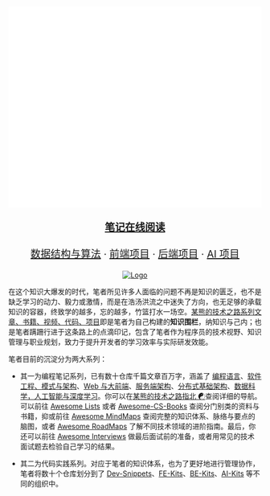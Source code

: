 <!-- PROJECT LOGO -->
<br />
<p align="center">
  <a href="https://github.com/wx-chevalier/repo">
    <img src="https://raw.githubusercontent.com/wx-chevalier/wx-chevalier/master/header.svg" alt="Logo" style="width: 100vw;height: 400px" />
  </a>

  <p align="center" style="font-size: 20px">
    <strong><a href="(https://ng-tech.icu/books/">笔记在线阅读</a></strong>
    <br />
    <br />
    <a href="https://github.com/Dev-Snippets">数据结构与算法</a>
    ·
    <a href="https://github.com/FE-Kits">前端项目</a>
    ·
    <a href="https://github.com/BE-Kits">后端项目</a>
    ·
    <a href="https://github.com/AI-Kits">AI 项目</a>

  </p>

  <p align="center">
    <a href="https://github.com/wx-chevalier/repo">
        <img src="https://github-readme-stats.vercel.app/api?username=wx-chevalier" alt="Logo" style="width: 100vw;height: 400px" />
    </a>
  </p>
</p>

在这个知识大爆发的时代，笔者所见许多人面临的问题不再是知识的匮乏，也不是缺乏学习的动力、毅力或激情，而是在浩汤洪流之中迷失了方向，也无足够的承载知识的容器，终致学的越多，忘的越多，竹篮打水一场空。[某熊的技术之路系列文章、书籍、视频、代码、项目](https://github.com/wx-chevalier)即是笔者为自己构建的**知识围栏**，纳知识与己内；也是笔者蹒跚行进于这条路上的点滴印记，包含了笔者作为程序员的技术视野、知识管理与职业规划，致力于提升开发者的学习效率与实际研发效能。

笔者目前的沉淀分为两大系列：

- 其一为编程笔记系列，已有数十仓库千篇文章百万字，涵盖了 [编程语言]()、[软件工程、模式与架构]()、[Web 与大前端]()、[服务端架构]()、[分布式基础架构]()、[数据科学，人工智能与深度学习]()。你可以在[某熊的技术之路指北 ☯](https://github.com/wx-chevalier/Developer-Zero-To-Mastery)查阅详细的导航。可以前往 [Awesome Lists](https://ngte-al.gitbook.io/i/) 或者 [Awesome-CS-Books](https://github.com/wx-chevalier/Awesome-CS-Books) 查阅分门别类的资料与书籍，抑或前往 [Awesome MindMaps](https://github.com/wx-chevalier/Awesome-MindMaps) 查阅完整的知识体系、脉络与要点的脑图，或者 [Awesome RoadMaps](https://github.com/wx-chevalier/Awesome-RoadMaps) 了解不同技术领域的进阶指南。最后，你还可以前往 [Awesome Interviews](https://github.com/wx-chevalier/Awesome-Interviews) 做最后面试前的准备，或者用常见的技术面试题去检验自己学习的结果。

- 其二为代码实践系列。对应于笔者的知识体系，也为了更好地进行管理协作，笔者将数十个仓库划分到了 [Dev-Snippets](https://github.com/Dev-Snippets)、[FE-Kits](https://github.com/FE-Kits)、[BE-Kits](https://github.com/BE-Kits)、[AI-Kits](https://github.com/AI-Kits) 等不同的组织中。
